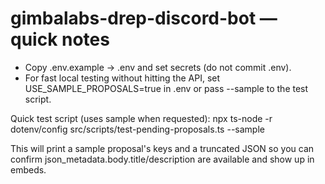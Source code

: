 # gimbalabs-drep-discord-bot — quick notes

- Copy .env.example -> .env and set secrets (do not commit .env).
- For fast local testing without hitting the API, set USE_SAMPLE_PROPOSALS=true in .env or pass --sample to the test script.

Quick test script (uses sample when requested):
npx ts-node -r dotenv/config src/scripts/test-pending-proposals.ts --sample

This will print a sample proposal's keys and a truncated JSON so you can confirm json_metadata.body.title/description are available and show up in embeds.